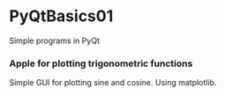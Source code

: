 # PyQtBasics01
Simple programs in PyQt

### Apple for plotting trigonometric functions
Simple GUI for plotting sine and cosine.
Using matplotlib. 
